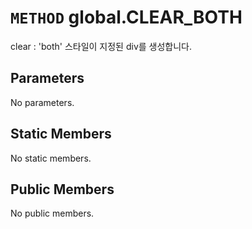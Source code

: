 # `METHOD` global.CLEAR_BOTH
clear : 'both' 스타일이 지정된 div를 생성합니다.

## Parameters
No parameters.

## Static Members
No static members.

## Public Members
No public members.
